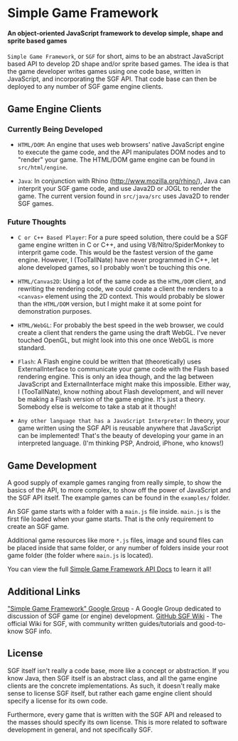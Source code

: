 Simple Game Framework
=====================

#### An object-oriented JavaScript framework to develop simple, shape and sprite based games ####

`Simple Game Framework`, or `SGF` for short, aims to be an abstract JavaScript
based API to develop 2D shape and/or sprite based games. The idea is that
the game developer writes games using one code base, written in JavaScript,
and incorporating the SGF API. That code base can then be deployed to any
number of SGF game engine clients.

Game Engine Clients
-------------------

### Currently Being Developed ###

 * `HTML/DOM`: An engine that uses web browsers' native JavaScript engine
   to execute the game code, and the API manipulates DOM nodes and to
   "render" your game. The HTML/DOM game engine can be found in `src/html/engine`.

 * `Java`: In conjunction with Rhino (<http://www.mozilla.org/rhino/>), Java
   can interprit your SGF game code, and use Java2D or JOGL to render the
   game. The current version found in `src/java/src` uses Java2D to render
   SGF games.


### Future Thoughts ###

 * `C or C++ Based Player`: For a pure speed solution, there could be a
   SGF game engine written in C or C++, and using V8/Nitro/SpiderMonkey to
   interprit game code. This would be the fastest version of the game
   engine. However, I (TooTallNate) have never programmed in C++, let alone
   developed games, so I probably won't be touching this one.

 * `HTML/Canvas2D`: Using a lot of the same code as the `HTML/DOM` client, and
   rewriting the rendering code, we could create a client the renders to a
   `<canvas>` element using the 2D context. This would probably be slower than
   the `HTML/DOM` version, but I might make it at some point for demonstration
   purposes.

 * `HTML/WebGL`: For probably the best speed in the web browser, we could create
   a client that renders the game using the draft WebGL. I've never touched
   OpenGL, but might look into this one once WebGL is more standard.

 * `Flash`: A Flash engine could be written that (theoretically) uses
   ExternalInterface to communicate your game code with the Flash based
   rendering engine. This is only an idea though, and the lag between
   JavaScript and ExternalInterface might make this impossible. Either way,
   I (TooTallNate), know nothing about Flash development, and will never be
   making a Flash version of the game engine. It's just a theory. Somebody
   else is welcome to take a stab at it though!

 * `Any other language that has a JavaScript Interpreter`: In theory,
   your game written using the SGF API is reusable anywhere that JavaScript
   can be implemented! That's the beauty of developing your game in an
   interpreted language. (I'm thinking PSP, Android, iPhone, who knows!)

Game Development
----------------

A good supply of example games ranging from really simple, to show the basics
of the API, to more complex, to show off the power of JavaScript and the SGF
API itself. The example games can be found in the `examples/` folder.

An SGF game starts with a folder with a `main.js` file inside. `main.js` is
the first file loaded when your game starts. That is the only requirement to
create an SGF game.

Additional game resources like more `*.js` files, image and sound files can
be placed inside that same folder, or any number of folders inside your root
game folder (the folder where `main.js` is located).

You can view the full [Simple Game Framework API Docs](http://tootallnate.github.com/Simple-Game-Framework/doc/)
to learn it all!

Additional Links
----------------

["Simple Game Framework" Google Group](http://groups.google.com/group/simple-game-framework) - A Google Group dedicated to discussion of SGF game (or engine) development.
[GitHub SGF Wiki](http://wiki.github.com/TooTallNate/Simple-Game-Framework) - The official Wiki for SGF, with community written guides/tutorials and good-to-know SGF info.


License
-------

SGF itself isn't really a code base, more like a concept or abstraction.
If you know Java, then SGF itself is an abstract class, and all the game
engine clients are the concrete implementations. As such, it doesn't really
make sense to license SGF itself, but rather each game engine client should
specify a license for its own code.

Furthermore, every game that is written with the SGF API and released to
the masses should specify its own license. This is more related to software
development in general, and not specifically SGF.
